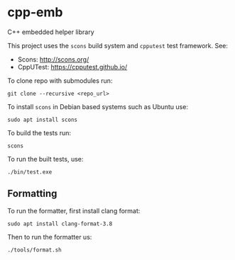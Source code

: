 # cpp-emb
C++ embedded helper library

This project uses the `scons` build system and `cpputest` test framework. See:

* Scons: http://scons.org/
* CppUTest: https://cpputest.github.io/

To clone repo with submodules run: 

`git clone --recursive <repo_url>`

To install `scons` in Debian based systems such as Ubuntu use:

`sudo apt install scons`

To build the tests run:

`scons`

To run the built tests, use:

`./bin/test.exe`

## Formatting

To run the formatter, first install clang format:

`sudo apt install clang-format-3.8`

Then to run the formatter us:

`./tools/format.sh`

